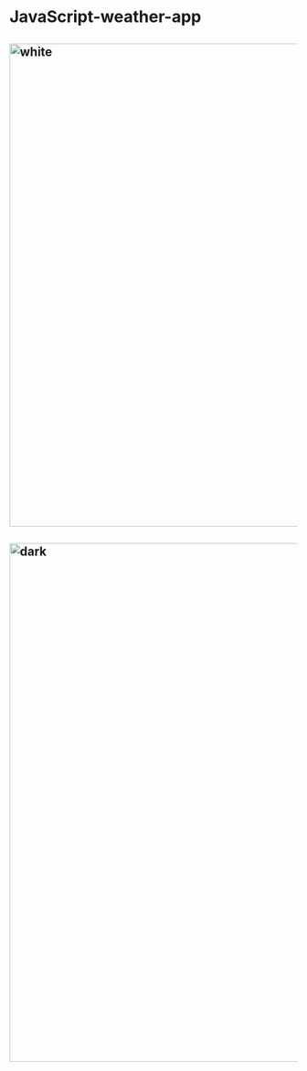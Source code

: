# JavaScript-weather-app
## <img width="845" alt="white" src="https://user-images.githubusercontent.com/91147803/201961852-715f93c6-3fa4-4698-b51d-ae0f88b29ede.png">
## <img width="907" alt="dark" src="https://user-images.githubusercontent.com/91147803/201961864-72ec5063-3ff2-4cf0-aa87-9f8a6c3ecc85.png">
